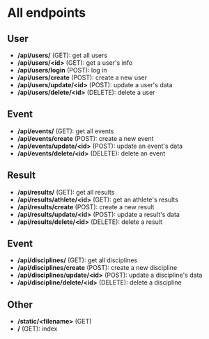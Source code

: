 # All endpoints

## User

- **/api/users/** (GET): get all users
- **/api/users/\<id>** (GET): get a user's info
- **/api/users/login** (POST): log in
- **/api/users/create** (POST): create a new user
- **/api/users/update/\<id>** (POST): update a user's data
- **/api/users/delete/\<id>** (DELETE): delete a user

## Event

- **/api/events/** (GET): get all events
- **/api/events/create** (POST): create a new event
- **/api/events/update/\<id>** (POST): update an event's data
- **/api/events/delete/\<id>** (DELETE): delete an event

## Result

- **/api/results/** (GET): get all results
- **/api/results/athlete/\<id>** (GET): get an athlete's results
- **/api/results/create** (POST): create a new result
- **/api/results/update/\<id>** (POST): update a result's data
- **/api/results/delete/\<id>** (DELETE): delete a result

## Event

- **/api/disciplines/** (GET): get all disciplines
- **/api/disciplines/create** (POST): create a new discipline
- **/api/disciplines/update/\<id>** (POST): update a discipline's data
- **/api/discipline/delete/\<id>** (DELETE): delete a discipline

## Other

- **/static/\<filename>** (GET)
- **/** (GET): index